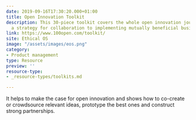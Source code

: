 ```yaml
---
date: 2019-09-16T17:30:20.000+01:00
title: Open Innovation Toolkit
description: This 30-piece toolkit covers the whole open innovation journey from setting
  a strategy for collaboration to implementing mutually beneficial business models
link: https://www.100open.com/toolkit/
site: Ethical OS
image: "/assets/images/eos.png"
category:
- Product management
type: Resource
preview: ''
resource-type:
- _resource-types/toolkits.md

---
```

It helps to make the case for open innovation and shows how to co-create or crowdsource relevant ideas, prototype the best ones and construct strong partnerships.